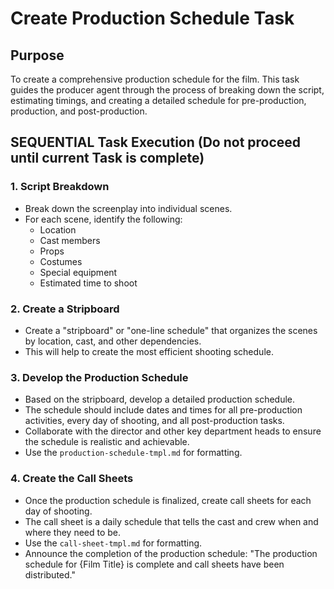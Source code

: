 # Create Production Schedule Task

## Purpose

To create a comprehensive production schedule for the film. This task guides the producer agent through the process of breaking down the script, estimating timings, and creating a detailed schedule for pre-production, production, and post-production.

## SEQUENTIAL Task Execution (Do not proceed until current Task is complete)

### 1. Script Breakdown

- Break down the screenplay into individual scenes.
- For each scene, identify the following:
  - Location
  - Cast members
  - Props
  - Costumes
  - Special equipment
  - Estimated time to shoot

### 2. Create a Stripboard

- Create a "stripboard" or "one-line schedule" that organizes the scenes by location, cast, and other dependencies.
- This will help to create the most efficient shooting schedule.

### 3. Develop the Production Schedule

- Based on the stripboard, develop a detailed production schedule.
- The schedule should include dates and times for all pre-production activities, every day of shooting, and all post-production tasks.
- Collaborate with the director and other key department heads to ensure the schedule is realistic and achievable.
- Use the `production-schedule-tmpl.md` for formatting.

### 4. Create the Call Sheets

- Once the production schedule is finalized, create call sheets for each day of shooting.
- The call sheet is a daily schedule that tells the cast and crew when and where they need to be.
- Use the `call-sheet-tmpl.md` for formatting.
- Announce the completion of the production schedule: "The production schedule for {Film Title} is complete and call sheets have been distributed."
